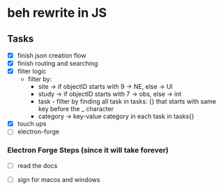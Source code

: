 # beh rewrite in JS

## Tasks
- [x] finish json creation flow 
- [x] finish routing and searching
- [x] filter logic
    - filter by:
        - site -> if objectID starts with 9 -> NE, else -> UI
        - study -> if objectID starts with 7 -> obs, else -> int
        - task - filter by finding all task in tasks: {} that starts with same key before the _ character
        - category -> key-value category in each task in tasks{}
- [x] touch ups
- [ ] electron-forge

### Electron Forge Steps (since it will take forever)
- [ ] read the docs




- [ ] sign for macos and windows


